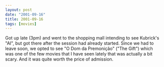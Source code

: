 ```yaml
---
layout: post
date: "2001-09-16"
title: 2001-09-16
tags: [movies]
---
```

Got up late (3pm) and went to the shopping mall intending to see
Kubrick's "AI", but got there after the session had already
started. Since we had to leave soon, we opted to see "O Dom da
Premonição" ("The Gift") which was one of the few movies that I
have seen lately that was actually a bit scary. And it was quite
worth the price of admission.


